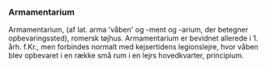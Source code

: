 ### Armamentarium


Armamentarium, (af lat. arma 'våben' og -ment og -arium, der betegner opbevaringssted), romersk tøjhus. Armamentarium er bevidnet allerede i 1. årh. f.Kr., men forbindes normalt med kejsertidens legionslejre, hvor våben blev opbevaret i en række små rum i en lejrs hovedkvarter, principium.